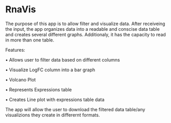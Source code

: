 RnaVis
===
The purpose of this app is to allow filter and visualize data. After receiveing the input, the app organizes data into a readable and conscise data table and creates several different graphs. Additionaly, it has the capacity to read in more than one table.  

Features: 




  • Allows user to filter data based on different columns
  
  
  
  
  • Visualize LogFC column into a bar graph
  
  
  
  
  • Volcano Plot
  
  
  
  
  • Represents Expressions table 
  
  
  
  
  • Creates Line plot with expressions table data
  
  
  
  
The app will allow the user to download the filtered data table/any visualizions they create in differernt formats. 
  
  
